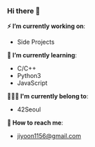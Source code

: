 ### Hi there 👋

**⚡️ I’m currently working on**:
- Side Projects

**🌱 I’m currently learning**:
- C/C++
- Python3
- JavaScript

**👩🏻‍💻 I'm currently belong to**:
- 42Seoul

**💌 How to reach me**:
- jiyoon1156@gmail.com
